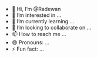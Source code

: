 - 👋 Hi, I’m @Radewan
- 👀 I’m interested in ...
- 🌱 I’m currently learning ...
- 💞️ I’m looking to collaborate on ...
- 📫 How to reach me ...
- 😄 Pronouns: ...
- ⚡ Fun fact: ...

<!---
Radewan/Radewan is a ✨ special ✨ repository because its `README.md` (this file) appears on your GitHub profile.
You can click the Preview link to take a look at your changes.
--->
